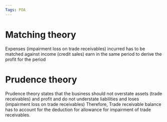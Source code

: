 ```yaml
---
Tags: POA
---
```

# Matching theory
Expenses (impairment loss on trade receivables) incurred has to be matched against income (credit sales) earn in the same period to derive the profit for the period
# Prudence theory
Prudence theory states that the business should not overstate assets (trade receivables) and profit and do not understate liabilities and loses (impairment loss on trade receivables)
Therefore, Trade receivable balance has to account for the deduction for allowance for impairment of trade receivables.